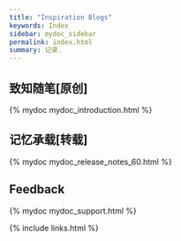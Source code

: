```yaml
---
title: "Inspiration Blogs"
keywords: Index
sidebar: mydoc_sidebar
permalink: index.html
summary: 记录.
---
```




## 致知随笔[原创]

{% mydoc mydoc_introduction.html %}


## 记忆承载[转载]

{% mydoc mydoc_release_notes_60.html %}


## Feedback

{% mydoc mydoc_support.html %}

{% include links.html %}
